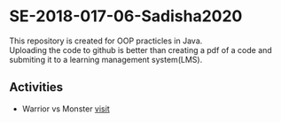 # SE-2018-017-06-Sadisha2020

This repository is created for OOP practicles in Java.<br>
Uploading the code to github is better than creating a pdf of a code and submiting it to a learning management system(LMS).

## Activities
- Warrior vs Monster [visit](oop_hw01_SE-2018-017)